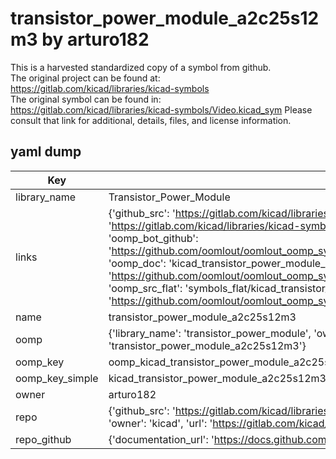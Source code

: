 # transistor_power_module_a2c25s12m3 by arturo182  
This is a harvested standardized copy of a symbol from github.  
The original project can be found at:  
https://gitlab.com/kicad/libraries/kicad-symbols  
The original symbol can be found in:
https://gitlab.com/kicad/libraries/kicad-symbols/Video.kicad_sym
Please consult that link for additional, details, files, and license information.  
## yaml dump  
| Key | Value |  
| --- | --- |  
| library_name | Transistor_Power_Module |  
| links | {'github_src': 'https://gitlab.com/kicad/libraries/kicad-symbols/Video.kicad_sym', 'github_src_repo': 'https://gitlab.com/kicad/libraries/kicad-symbols', 'oomp_bot': 'kicad_transistor_power_module_a2c25s12m3/working', 'oomp_bot_github': 'https://github.com/oomlout/oomlout_oomp_symbol_bot/tree/main/kicad_transistor_power_module_a2c25s12m3/working', 'oomp_doc': 'kicad_transistor_power_module_a2c25s12m3/working', 'oomp_doc_github': 'https://github.com/oomlout/oomlout_oomp_symbol_doc/tree/main/kicad_transistor_power_module_a2c25s12m3/working', 'oomp_src_flat': 'symbols_flat/kicad_transistor_power_module_a2c25s12m3/working', 'oomp_src_flat_github': 'https://github.com/oomlout/oomlout_oomp_symbol_src/tree/main/kicad_transistor_power_module_a2c25s12m3/working'} |  
| name | transistor_power_module_a2c25s12m3 |  
| oomp | {'library_name': 'transistor_power_module', 'owner_name': 'kicad', 'symbol_name': 'transistor_power_module_a2c25s12m3'} |  
| oomp_key | oomp_kicad_transistor_power_module_a2c25s12m3 |  
| oomp_key_simple | kicad_transistor_power_module_a2c25s12m3 |  
| owner | arturo182 |  
| repo | {'github_src': 'https://gitlab.com/kicad/libraries/kicad-symbols/Video.kicad_sym', 'name': 'libraries/kicad-symbols', 'owner': 'kicad', 'url': 'https://gitlab.com/kicad/libraries/kicad-symbols'} |  
| repo_github | {'documentation_url': 'https://docs.github.com/rest/repos/repos#get-a-repository', 'message': 'Not Found'} |  

